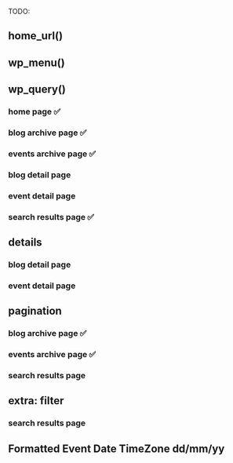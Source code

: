 TODO:

## home_url()

## wp_menu()

## wp_query()

### home page ✅

### blog archive page ✅

### events archive page ✅

### blog detail page

### event detail page

### search results page ✅

## details

### blog detail page

### event detail page

## pagination

### blog archive page ✅

### events archive page ✅

### search results page

## extra: filter

### search results page

## Formatted Event Date TimeZone dd/mm/yy